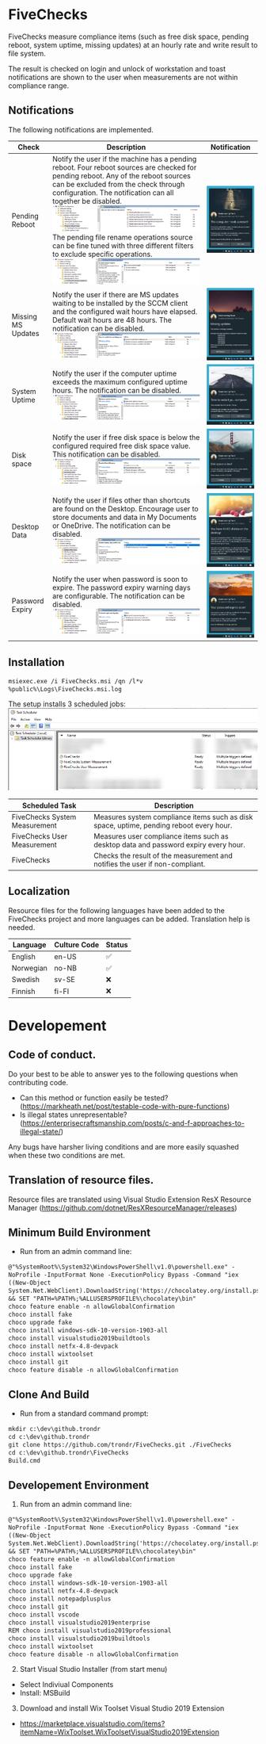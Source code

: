# FiveChecks

FiveChecks measure compliance items (such as free disk space, pending reboot, system uptime, missing updates) at an hourly rate and write result to file system.

The result is checked on login and unlock of workstation and toast notifications are shown to the user when measurements are not within compliance range.

## Notifications

The following notifications are implemented.

|Check|Description|Notification|
|---|---|---|
|Pending Reboot| Notify the user if the machine has a pending reboot. Four reboot sources are checked for pending reboot. Any of the reboot sources can be excluded from the check through configuration. The notification can all together be disabled. ![GitHub Logo](/doc/images/PendingReboot_Config.png) The pending file rename operations source can be fine tuned with three different filters to exclude specific operations. ![GitHub Logo](/doc/images/PendingReboot_Config2.png) | ![GitHub Logo](/doc/images/PendingReboot.png) |
|Missing MS Updates| Notify the user if there are MS updates waiting to be installed by the SCCM client and the configured wait hours have elapsed. Default wait hours are 48 hours. The notification can be disabled. ![GitHub Logo](/doc/images/MissingMsUpdates_Config.png) | ![GitHub Logo](/doc/images/MissingMsUpdates.png) |
|System Uptime| Notify the user if the computer uptime exceeds the maximum configured uptime hours. The notification can be disabled. ![GitHub Logo](/doc/images/Uptime_Config.png) | ![GitHub Logo](/doc/images/Uptime.png) |
|Disk space| Notify the user if free disk space is below the configured required free disk space value. This notification can be disabled. ![GitHub Logo](/doc/images/DiskSpaceIsLow_Config.png) | ![GitHub Logo](/doc/images/DiskSpaceIsLow.png) |
|Desktop Data| Notify the user if files other than shortcuts are found on the Desktop. Encourage user to store documents and data in My Documents or OneDrive. The notification can be disabled. ![GitHub Logo](/doc/images/DesktopData_Config.png) | ![GitHub Logo](/doc/images/DesktopData.png) |
|Password Expiry| Notify the user when password is soon to expire. The password expiry warning days are configurable. The notification can be disabled. ![GitHub Logo](/doc/images/PasswordExpiry_Config.png) | ![GitHub Logo](/doc/images/PasswordExpiry.png) |

## Installation

```batch
msiexec.exe /i FiveChecks.msi /qn /l*v %public%\Logs\FiveChecks.msi.log
```
The setup installs 3 scheduled jobs:
![GitHub Logo](/doc/images/ScheduledTasks.png)

|Scheduled Task|Description|
|---|---|
|FiveChecks System Measurement|Measures system compliance items such as disk space, uptime, pending reboot every hour.|
|FiveChecks User Measurement|Measures user compliance items such as desktop data and password expiry every hour.|
|FiveChecks|Checks the result of the measurement and notifies the user if non-compliant.|

## Localization

Resource files for the following languages have been added to the FiveChecks project and more languages can be added. Translation help is needed.

|Language|Culture Code|Status|
|---|---|---|
|English|en-US|&#x2705;|
|Norwegian|no-NB|&#x2705;|
|Swedish|sv-SE|&#x274C;|
|Finnish|fi-FI|&#x274C;|

# Developement

## Code of conduct.

Do your best to be able to answer yes to the following questions when contributing code.

* Can this method or function easily be tested? (https://markheath.net/post/testable-code-with-pure-functions)
* Is illegal states unrepresentable? (https://enterprisecraftsmanship.com/posts/c-and-f-approaches-to-illegal-state/)

Any bugs have harsher living conditions and are more easily squashed when these two conditions are met.

## Translation of resource files.

Resource files are translated using Visual Studio Extension ResX Resource Manager (https://github.com/dotnet/ResXResourceManager/releases)

## Minimum Build Environment

* Run from an admin command line:

```batch		
@"%SystemRoot%\System32\WindowsPowerShell\v1.0\powershell.exe" -NoProfile -InputFormat None -ExecutionPolicy Bypass -Command "iex ((New-Object System.Net.WebClient).DownloadString('https://chocolatey.org/install.ps1'))" && SET "PATH=%PATH%;%ALLUSERSPROFILE%\chocolatey\bin"
choco feature enable -n allowGlobalConfirmation
choco install fake
choco upgrade fake	
choco install windows-sdk-10-version-1903-all	
choco install visualstudio2019buildtools
choco install netfx-4.8-devpack
choco install wixtoolset	
choco install git
choco feature disable -n allowGlobalConfirmation
```

## Clone And Build

* Run from a standard command prompt:

```batch
mkdir c:\dev\github.trondr
cd c:\dev\github.trondr
git clone https://github.com/trondr/FiveChecks.git ./FiveChecks
cd c:\dev\github.trondr\FiveChecks
Build.cmd
```

## Developement Environment

1. Run from an admin command line:

```batch
@"%SystemRoot%\System32\WindowsPowerShell\v1.0\powershell.exe" -NoProfile -InputFormat None -ExecutionPolicy Bypass -Command "iex ((New-Object System.Net.WebClient).DownloadString('https://chocolatey.org/install.ps1'))" && SET "PATH=%PATH%;%ALLUSERSPROFILE%\chocolatey\bin"
choco feature enable -n allowGlobalConfirmation
choco install fake
choco upgrade fake	
choco install windows-sdk-10-version-1903-all	
choco install netfx-4.8-devpack
choco install notepadplusplus
choco install git
choco install vscode	
choco install visualstudio2019enterprise
REM choco install visualstudio2019professional
choco install visualstudio2019buildtools
choco install wixtoolset
choco feature disable -n allowGlobalConfirmation
```
2. Start Visual Studio Installer (from start menu)
  * Select Indiviual Components  
  * Install: MSBuild  
3. Download and install Wix Toolset Visual Studio 2019 Extension
  * https://marketplace.visualstudio.com/items?itemName=WixToolset.WixToolsetVisualStudio2019Extension
